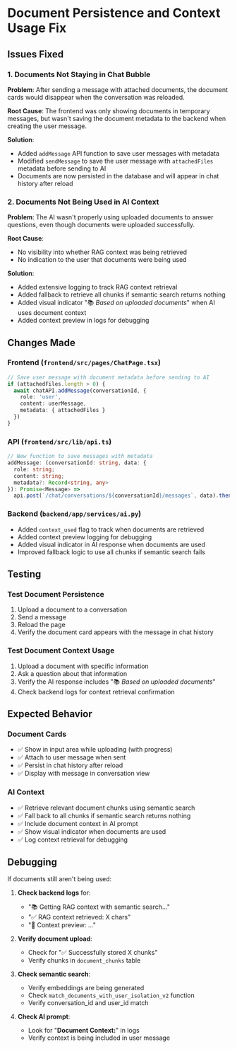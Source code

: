 # Document Persistence and Context Usage Fix

## Issues Fixed

### 1. Documents Not Staying in Chat Bubble
**Problem**: After sending a message with attached documents, the document cards would disappear when the conversation was reloaded.

**Root Cause**: The frontend was only showing documents in temporary messages, but wasn't saving the document metadata to the backend when creating the user message.

**Solution**:
- Added `addMessage` API function to save user messages with metadata
- Modified `sendMessage` to save the user message with `attachedFiles` metadata before sending to AI
- Documents are now persisted in the database and will appear in chat history after reload

### 2. Documents Not Being Used in AI Context
**Problem**: The AI wasn't properly using uploaded documents to answer questions, even though documents were uploaded successfully.

**Root Cause**: 
- No visibility into whether RAG context was being retrieved
- No indication to the user that documents were being used

**Solution**:
- Added extensive logging to track RAG context retrieval
- Added fallback to retrieve all chunks if semantic search returns nothing
- Added visual indicator "📚 *Based on uploaded documents*" when AI uses document context
- Added context preview in logs for debugging

## Changes Made

### Frontend (`frontend/src/pages/ChatPage.tsx`)
```typescript
// Save user message with document metadata before sending to AI
if (attachedFiles.length > 0) {
  await chatAPI.addMessage(conversationId, {
    role: 'user',
    content: userMessage,
    metadata: { attachedFiles }
  })
}
```

### API (`frontend/src/lib/api.ts`)
```typescript
// New function to save messages with metadata
addMessage: (conversationId: string, data: { 
  role: string; 
  content: string; 
  metadata?: Record<string, any> 
}): Promise<Message> =>
  api.post(`/chat/conversations/${conversationId}/messages`, data).then(res => res.data)
```

### Backend (`backend/app/services/ai.py`)
- Added `context_used` flag to track when documents are retrieved
- Added context preview logging for debugging
- Added visual indicator in AI response when documents are used
- Improved fallback logic to use all chunks if semantic search fails

## Testing

### Test Document Persistence
1. Upload a document to a conversation
2. Send a message
3. Reload the page
4. Verify the document card appears with the message in chat history

### Test Document Context Usage
1. Upload a document with specific information
2. Ask a question about that information
3. Verify the AI response includes "📚 *Based on uploaded documents*"
4. Check backend logs for context retrieval confirmation

## Expected Behavior

### Document Cards
- ✅ Show in input area while uploading (with progress)
- ✅ Attach to user message when sent
- ✅ Persist in chat history after reload
- ✅ Display with message in conversation view

### AI Context
- ✅ Retrieve relevant document chunks using semantic search
- ✅ Fall back to all chunks if semantic search returns nothing
- ✅ Include document context in AI prompt
- ✅ Show visual indicator when documents are used
- ✅ Log context retrieval for debugging

## Debugging

If documents still aren't being used:

1. **Check backend logs** for:
   - "📚 Getting RAG context with semantic search..."
   - "✅ RAG context retrieved: X chars"
   - "📄 Context preview: ..."

2. **Verify document upload**:
   - Check for "✅ Successfully stored X chunks"
   - Verify chunks in `document_chunks` table

3. **Check semantic search**:
   - Verify embeddings are being generated
   - Check `match_documents_with_user_isolation_v2` function
   - Verify conversation_id and user_id match

4. **Check AI prompt**:
   - Look for "**Document Context:**" in logs
   - Verify context is being included in user message
